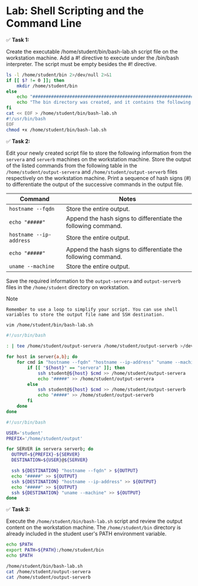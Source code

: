 # Lab: Shell Scripting and the Command Line

✅ **Task 1:**

Create the executable /home/student/bin/bash-lab.sh script file on the workstation machine. Add a #! directive to execute under the /bin/bash interpreter. The script must be empty besides the #! directive.

```bash
ls -l /home/student/bin 2>/dev/null 2>&1
if [[ $? != 0 ]]; then
    mkdir /home/student/bin
else
    echo "################################################################################################"
    echo "The bin directory was created, and it contains the following files: $(ls -l /home/student/bin)"
fi
cat << EOF > /home/student/bin/bash-lab.sh
#!/usr/bin/bash
EOF
chmod +x /home/student/bin/bash-lab.sh
```

✅ **Task 2:**

Edit your newly created script file to store the following information from the `servera` and `serverb` machines on the workstation machine. Store the output of the listed commands from the following table in the `/home/student/output-servera` and `/home/student/output-serverb` files respectively on the workstation machine. Print a sequence of hash signs (#) to differentiate the output of the successive commands in the output file.

| Command              | Notes                                              |
| -------------------- | -------------------------------------------------- |
| `hostname --fqdn`    | Store the entire output.                           |
| `echo "#####"`       | Append the hash signs to differentiate the following command. |
| `hostname --ip-address` | Store the entire output.                        |
| `echo "#####"`       | Append the hash signs to differentiate the following command. |
| `uname --machine`    | Store the entire output.                           |

Save the required information to the `output-servera` and `output-serverb` files in the `/home/student` directory on workstation.

Note
    
    Remember to use a loop to simplify your script. You can use shell variables to store the output file name and SSH destination.

```bash
vim /home/student/bin/bash-lab.sh
```

```bash
#!/usr/bin/bash

: | tee /home/student/output-servera /home/student/output-serverb >/dev/null

for host in server{a,b}; do
    for cmd in "hostname --fqdn" "hostname --ip-address" "uname --machine"; do
        if [[ "${host}" == "servera" ]]; then
            ssh student@${host} $cmd >> /home/student/output-servera
            echo "#####" >> /home/student/output-servera
        else
            ssh student@${host} $cmd >> /home/student/output-serverb
            echo "#####" >> /home/student/output-serverb
        fi
    done
done
```

```bash
#!/usr/bin/bash

USER='student'
PREFIX='/home/student/output'

for SERVER in servera serverb; do
  OUTPUT=${PREFIX}-${SERVER}
  DESTINATION=${USER}@${SERVER}

  ssh ${DESTINATION} "hostname --fqdn" > ${OUTPUT}
  echo "#####" >> ${OUTPUT}
  ssh ${DESTINATION} "hostname --ip-address" >> ${OUTPUT}
  echo "#####" >> ${OUTPUT}
  ssh ${DESTINATION} "uname --machine" >> ${OUTPUT}
done
```

✅ **Task 3:**

Execute the `/home/student/bin/bash-lab.sh` script and review the output content on the workstation machine. The `/home/student/bin` directory is already included in the student user's PATH environment variable.

```bash
echo $PATH
export PATH=${PATH}:/home/student/bin
echo $PATH

/home/student/bin/bash-lab.sh
cat /home/student/output-servera
cat /home/student/output-serverb
```
